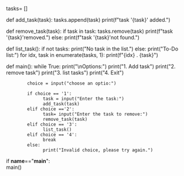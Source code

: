 tasks= []

def add_task(task):
    tasks.append(task)
    print(f"task '{task}' added.")

def remove_task(task):
        if task in task:
              tasks.remove(task)
              print(f"task '{task}'removed.")
        else:
              print(f"task '{task}'not found.")

def list_task():
      if not tasks:
            print("No task in the list.")
      else:
            print("To-Do list:")
            for idx, task in enumerate(tasks, 1):
                  print(f"{idx} . {task}")

def main():
      while True:
            print("\nOptions:")
            print("1. Add task")
            print("2. remove task")
            print("3. list tasks")
            print("4. Exit")

            choice = input("choose an optio:")

            if choice == '1':
                  task = input("Enter the task:")
                  add_task(task)
            elif choice =='2':
                  task= input("Enter the task to remove:")
                  remove_task(task)
            elif choice == '3':
                  list_task()
            elif choice == '4':
                  break
            else:
                  print("Invalid choice, please try again.")
if __name__=="__main__":    
      main() 
